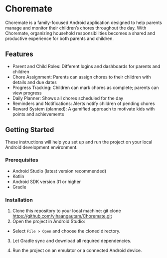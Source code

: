 # Choremate

Choremate is a family-focused Android application designed to help parents manage and monitor their children’s chores throughout the day. With Choremate, organizing household responsibilities becomes a shared and productive experience for both parents and children.

## Features

- Parent and Child Roles: Different logins and dashboards for parents and children
- Chore Assignment: Parents can assign chores to their children with details and due dates
- Progress Tracking: Children can mark chores as complete; parents can view progress
- Daily Planner: Shows all chores scheduled for the day
- Reminders and Notifications: Alerts notify children of pending chores
- Reward System (planned): A gamified approach to motivate kids with points and achievements

## Getting Started

These instructions will help you set up and run the project on your local Android development environment.

### Prerequisites

- Android Studio (latest version recommended)
- Kotlin
- Android SDK version 31 or higher
- Gradle

### Installation

1. Clone this repository to your local machine:
   git clone https://github.com/vihaangautam/Choremate.git
2. Open the project in Android Studio:
- Select `File > Open` and choose the cloned directory.

3. Let Gradle sync and download all required dependencies.

4. Run the project on an emulator or a connected Android device.


